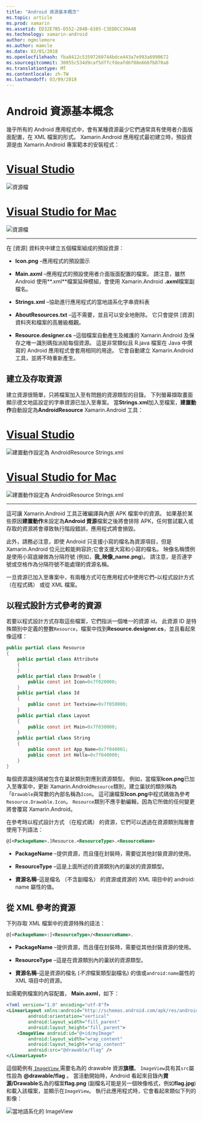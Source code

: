 ```yaml
---
title: "Android 資源基本概念"
ms.topic: article
ms.prod: xamarin
ms.assetid: ED32E7B5-D552-284B-6385-C3EDDCC30A4B
ms.technology: xamarin-android
author: mgmclemore
ms.author: mamcle
ms.date: 02/01/2018
ms.openlocfilehash: fba8412c53597260744bdce443a7e993a6990672
ms.sourcegitcommit: 30055c534d9caf5dffcfdeafd6f08e666fb870a8
ms.translationtype: MT
ms.contentlocale: zh-TW
ms.lasthandoff: 03/09/2018
---
```

# <a name="android-resource-basics"></a>Android 資源基本概念

幾乎所有的 Android 應用程式中，會有某種資源最少它們通常具有使用者介面版面配置，在 XML 檔案的形式。 Xamarin.Android 應用程式最初建立時，預設資源是由 Xamarin.Android 專案範本的安裝程式：

# <a name="visual-studiotabvswin"></a>[Visual Studio](#tab/vswin)

![資源檔](android-resource-basics-images/01-resource-files-vs.png)
 
# <a name="visual-studio-for-mactabvsmac"></a>[Visual Studio for Mac](#tab/vsmac)

![資源檔](android-resource-basics-images/01-resource-files-xs.png)
 
-----

在 [資源] 資料夾中建立五個檔案組成的預設資源：

-  **Icon.png** &ndash;應用程式的預設圖示

-  **Main.axml** &ndash;應用程式的預設使用者介面版面配置的檔案。 請注意，雖然 Android 使用**.xml**檔案延伸模組，會使用 Xamarin.Android **.axml**檔案副檔名。

-  **Strings.xml** &ndash;協助進行應用程式的當地語系化字串資料表

-  **AboutResources.txt** &ndash;這不需要，並且可以安全地刪除。 它只會提供 [資源] 資料夾和檔案的高層級概觀。

-  **Resource.designer.cs** &ndash;這個檔案自動產生及維護的 Xamarin.Android 及保存之唯一識別碼指派給每個資源。 這是非常類似且 R.java 檔案在 Java 中撰寫的 Android 應用程式會套用相同的用途。 它會自動建立 Xamarin.Android 工具，並將不時重新產生。


## <a name="creating-and-accessing-resources"></a>建立及存取資源

建立資源很簡單，只將檔案加入至有問題的資源類型的目錄。 下列螢幕擷取畫面顯示德文地區設定的字串資源已加入至專案。 當**Strings.xml**加入至檔案，**建置動作**自動設定為**AndroidResource** Xamarin.Android 工具：

# <a name="visual-studiotabvswin"></a>[Visual Studio](#tab/vswin)

![建置動作設定為 AndroidResource Strings.xml](android-resource-basics-images/02-build-action-vs.png)
 
# <a name="visual-studio-for-mactabvsmac"></a>[Visual Studio for Mac](#tab/vsmac)

![建置動作設定為 AndroidResource Strings.xml](android-resource-basics-images/02-build-action-xs.png)
 
-----
 

這可讓 Xamarin.Android 工具正確編譯與內嵌 APK 檔案中的資源。 如果基於某些原因**建置動作**未設定為**Android 資源**檔案之後將會排除 APK，任何嘗試載入或存取的資源將會導致執行階段錯誤，應用程式將會損毀。

此外，請務必注意，即使 Android 只支援小寫的檔名為資源項目，但是 Xamarin.Android 位元比較能夠容許;它會支援大寫和小寫的檔名。 映像名稱慣例是使用小寫底線做為分隔符號 (例如，**我\_映像\_name.png**)。 請注意，是否連字號或空格作為分隔符號不能處理的資源名稱。

一旦資源已加入至專案中，有兩種方式可在應用程式中使用它們&ndash;以程式設計方式 （在程式碼） 或從 XML 檔案。


## <a name="referencing-resources-programmatically"></a>以程式設計方式參考的資源

若要以程式設計方式存取這些檔案，它們指派一個唯一的資源 id。 此資源 ID 是特殊類別中定義的整數`Resource`，檔案中找到**Resource.designer.cs**，並且看起來像這樣：

```csharp
public partial class Resource
{
    public partial class Attribute
    {
    }
    public partial class Drawable {
        public const int Icon=0x7f020000;
    }
    public partial class Id
    {
        public const int Textview=0x7f050000;
    }
    public partial class Layout
    {
        public const int Main=0x7f030000;
    }
    public partial class String
    {
        public const int App_Name=0x7f040001;
        public const int Hello=0x7f040000;
    }
}
```

每個資源識別碼被包含在巢狀類別對應到資源類型。 例如，當檔案**Icon.png**已加入至專案中，更新 Xamarin.Android`Resource`類別，建立巢狀的類別稱為 「`Drawable`與常數的內部名稱為`Icon`。
這可讓檔案**Icon.png**中程式碼做為參考`Resource.Drawable.Icon`。 `Resource`類別不應手動編輯，因為它所做的任何變更將會覆寫 Xamarin.Android。

在參考時以程式設計方式 （在程式碼） 的資源，它們可以透過在資源類別階層會使用下列語法：

```xml
@[<PackageName>.]Resource.<ResourceType>.<ResourceName>
```

-  **PackageName** &ndash;提供資源，而且僅在封裝時，需要從其他封裝資源的使用。

-  **ResourceType** &ndash;這是上面所述的資源類別內的巢狀的資源類型。

-  **資源名稱**&ndash;這是檔名 （不含副檔名） 的資源或資源的 XML 項目中的 android: name 屬性的值。


## <a name="referencing-resources-from-xml"></a>從 XML 參考的資源

下列存取 XML 檔案中的資源特殊的語法：

```xml
@[<PackageName>:]<ResourceType>/<ResourceName>.
```

-  **PackageName** &ndash;提供資源，而且僅在封裝時，需要從其他封裝資源的使用。

-  **ResourceType** &ndash;這是在資源類別內的巢狀的資源類型。

-  **資源名稱**&ndash;這是資源的檔名 (*不含*檔案類型副檔名) 的值或`android:name`屬性的 XML 項目中的資源。

如需範例檔案的內容配置， **Main.axml**，如下：

```xml
<?xml version="1.0" encoding="utf-8"?>
<LinearLayout xmlns:android="http://schemas.android.com/apk/res/android"
        android:orientation="vertical"
        android:layout_width="fill_parent"
        android:layout_height="fill_parent">
    <ImageView android:id="@+id/myImage"
        android:layout_width="wrap_content"
        android:layout_height="wrap_content"
        android:src="@drawable/flag" />
</LinearLayout>
```

這個範例有[ `ImageView` ](https://developer.xamarin.com/recipes/android/controls/imageview)需要名為的 drawable 資源**旗標**。 `ImageView`具有其`src`屬性設為 **@drawable/flag** 。 當活動開始時，Android 看起來目錄內**資源/Drawable**名為的檔案**flag.png** (副檔名可能是另一個映像格式，例如**flag.jpg**)和載入該檔案，並顯示在`ImageView`。
執行此應用程式時，它會看起來類似下列的影像：

![當地語系化的 ImageView](android-resource-basics-images/03-localized-screenshot.png)

